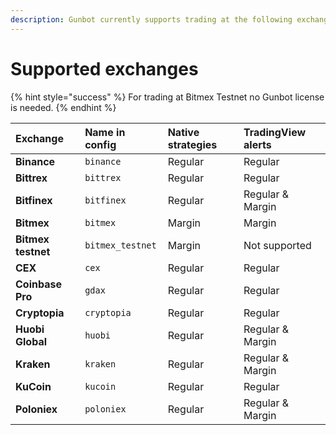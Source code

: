 ```yaml
---
description: Gunbot currently supports trading at the following exchanges.
---
```


# Supported exchanges

{% hint style="success" %}
For trading at Bitmex Testnet no Gunbot license is needed. 
{% endhint %}

| Exchange | Name in config | Native strategies | TradingView alerts |
| :--- | :--- | :--- | :--- |
| **Binance** | `binance` | Regular | Regular |
| **Bittrex** | `bittrex` | Regular | Regular |
| **Bitfinex** | `bitfinex` | Regular | Regular & Margin |
| **Bitmex** | `bitmex` | Margin | Margin |
| **Bitmex testnet** | `bitmex_testnet` | Margin | Not supported |
| **CEX** | `cex` | Regular | Regular |
| **Coinbase Pro** | `gdax` | Regular | Regular |
| **Cryptopia** | `cryptopia` | Regular | Regular |
| **Huobi Global** | `huobi` | Regular | Regular & Margin |
| **Kraken** | `kraken` | Regular | Regular & Margin |
| **KuCoin** | `kucoin` | Regular | Regular |
| **Poloniex** | `poloniex` | Regular | Regular & Margin |

